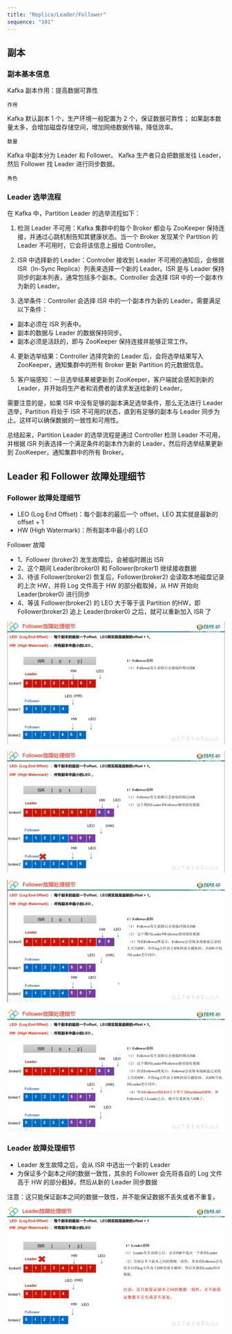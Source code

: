 ```yaml
---
title: "Replica/Leader/Follower"
sequence: "101"
---
```


## 副本

### 副本基本信息

Kafka 副本作用：提高数据可靠性

```text
作用
```

Kafka 默认副本 1 个，生产环境一般配置为 2 个，保证数据可靠性；
如果副本数量太多，会增加磁盘存储空间，增加网络数据传输，降低效率。

```text
数量
```

Kafka 中副本分为 Leader 和 Follower。
Kafka 生产者只会把数据发往 Leader，然后 Follower 找 Leader 进行同步数据。

```text
角色
```

### Leader 选举流程

在 Kafka 中，Partition Leader 的选举流程如下：

1. 检测 Leader 不可用：Kafka 集群中的每个 Broker 都会与 ZooKeeper 保持连接，并通过心跳机制告知其健康状态。当一个 Broker 发现某个 Partition 的 Leader 不可用时，它会将该信息上报给 Controller。


2. ISR 中选择新的 Leader：Controller 接收到 Leader 不可用的通知后，会根据 ISR（In-Sync Replica）列表来选择一个新的 Leader。ISR 是与 Leader 保持同步的副本列表，通常包括多个副本。Controller 会选择 ISR 中的一个副本作为新的 Leader。

3. 选举条件：Controller 会选择 ISR 中的一个副本作为新的 Leader，需要满足以下条件：
  - 副本必须在 ISR 列表中。
  - 副本的数据与 Leader 的数据保持同步。
  - 副本必须是活跃的，即与 ZooKeeper 保持连接并能够正常工作。

4. 更新选举结果：Controller 选择完新的 Leader 后，会将选举结果写入 ZooKeeper，通知集群中的所有 Broker 更新 Partition 的元数据信息。

5. 客户端感知：一旦选举结果被更新到 ZooKeeper，客户端就会感知到新的 Leader，并开始将生产者和消费者的请求发送给新的 Leader。

需要注意的是，如果 ISR 中没有足够的副本满足选举条件，那么无法进行 Leader 选举，Partition 将处于 ISR 不可用的状态，直到有足够的副本与 Leader 同步为止。这样可以确保数据的一致性和可用性。

总结起来，Partition Leader 的选举流程是通过 Controller 检测 Leader 不可用，并根据 ISR 列表选择一个满足条件的副本作为新的 Leader，然后将选举结果更新到 ZooKeeper，通知集群中的所有 Broker。

## Leader 和 Follower 故障处理细节

### Follower 故障处理细节

- LEO (Log End Offset)：每个副本的最后一个 offset，LEO 其实就是最新的 offset + 1
- HW (High Watermark)：所有副本中最小的 LEO

Follower 故障

- 1、Follower (broker2) 发生故障后，会被临时踢出 ISR
- 2、这个期间 Leader(broker0) 和 Follower(broker1) 继续接收数据
- 3、待该 Follower(broker2) 恢复后，Follower(broker2) 会读取本地磁盘记录的上次 HW，并将 Log 文件高于 HW 的部分截取掉，从 HW 开始向 Leader(broker0) 进行同步
- 4、等该 Follower(broker2) 的 LEO 大于等于该 Partition 的HW，即 Follower(broker2) 追上 Leader(broker0) 之后，就可以重新加入 ISR 了

![](/assets/images/kafka/broker/kafka-broker-partition-follower-fail-001.png)

![](/assets/images/kafka/broker/kafka-broker-partition-follower-fail-002.png)

![](/assets/images/kafka/broker/kafka-broker-partition-follower-fail-003.png)

![](/assets/images/kafka/broker/kafka-broker-partition-follower-fail-004.png)

### Leader 故障处理细节

- Leader 发生故障之后，会从 ISR 中选出一个新的 Leader
- 为保证多个副本之间的数据一致性，其余的 Follower 会先将各自的 Log 文件高于 HW 的部分截掉，然后从新的 Leader 同步数据

注意：这只能保证副本之间的数据一致性，并不能保证数据不丢失或者不重复。

![](/assets/images/kafka/broker/kafka-broker-partition-leader-fail-001.png)





